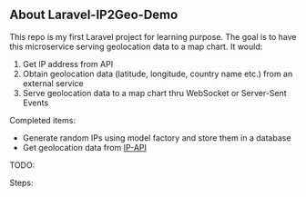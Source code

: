 ## About Laravel-IP2Geo-Demo

This repo is my first Laravel project for learning purpose. The goal is to have this microservice serving geolocation data to a map chart. It would:

1. Get IP address from API
2. Obtain geolocation data (latitude, longitude, country name etc.) from an external service
3. Serve geolocation data to a map chart thru WebSocket or Server-Sent Events

Completed items:

- Generate random IPs using model factory and store them in a database
- Get geolocation data from [IP-API](https://ip-api.com/docs/api:json)


TODO:

Steps:

